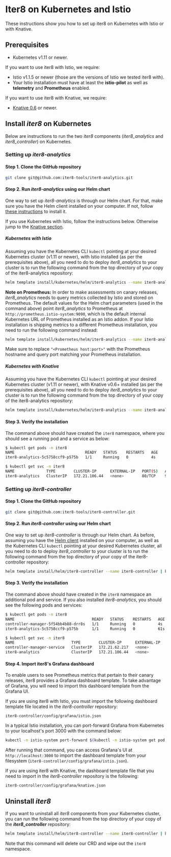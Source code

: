 # Iter8 on Kubernetes and Istio

These instructions show you how to set up iter8 on Kubernetes with Istio or with Knative.

## Prerequisites

* Kubernetes v1.11 or newer.

If you want to use iter8 with Istio, we require:

* Istio v1.1.5 or newer (those are the versions of Istio we tested iter8 with).
* Your Istio installation must have at least the **istio-pilot** as well as **telemetry** and **Prometheus** enabled.

If you want to use iter8 with Knative, we require:

* [Knative 0.6](https://knative.dev/docs/install/) or newer.

## Install _iter8_ on Kubernetes

Below are instructions to run the two _iter8_ components (_iter8_analytics_ and _iter8_controller_) on Kubernetes.

### Setting up _iter8-analytics_

#### Step 1. Clone the GitHub repository

```bash
git clone git@github.com:iter8-tools/iter8-analytics.git
```

#### Step 2. Run _iter8-analytics_ using our Helm chart

One way to set up _iter8-analytics_ is through our Helm chart. For that, make sure you have the Helm client installed on your computer. If not, follow [these instructions](https://helm.sh/docs/using_helm/#installing-the-helm-client) to install it.

If you use Kubernetes with Istio, follow the instructions below. Otherwise jump to the [Knative section](#kubernetes-with-knative).

##### Kubernetes with Istio

Assuming you have the Kubernetes CLI `kubectl` pointing at your desired Kubernetes cluster (v1.11 or newer), with Istio installed (as per the prerequisites above), all you need to do to deploy _iter8_analytics_ to your cluster is to run the following command from the top directory of your copy of the iter8-analytics repository:

```bash
helm template install/kubernetes/helm/iter8-analytics --name iter8-analytics | kubectl apply  -f -
```

**Note on Prometheus:** In order to make assessments on canary releases, _iter8_analytics_ needs to query metrics collected by Istio and stored on Prometheus. The default values for the Helm chart parameters (used in the command above) point _iter8_analytics_ to Prometheus at `http://prometheus.istio-system:9090`, which is the default internal Kubernetes URL of Prometheus installed as an Istio addon. If your Istio installation is shipping metrics to a different Prometheus installation, you need to run the following command instead:

```bash
helm template install/kubernetes/helm/iter8-analytics --name iter8-analytics --set iter8Config.metricsBackendURL="<Prometheus host:port>"| kubectl apply -f -
```

Make sure to replace `"<Prometheus host:port>"` with the Prometheus hostname and query port matching your Prometheus installation.


##### Kubernetes with Knative

Assuming you have the Kubernetes CLI `kubectl` pointing at your desired Kubernetes cluster (v1.11 or newer), with Knative v0.6+  installed (as per the prerequisites above), all you need to do to deploy _iter8_analytics_ to your cluster is to run the following command from the top directory of your copy of the iter8-analytics repository:

```bash
helm template install/kubernetes/helm/iter8-analytics --name iter8-analytics --set iter8Config.metricsBackendURL="http://prometheus-system-discovery.knative-monitoring:9090" | kubectl apply -f -
```

#### Step 3. Verify the installation

The command above should have created the `iter8` namespace, where you should see a running pod and a service as below:

```bash
$ kubectl get pods -n iter8
NAME                               READY   STATUS    RESTARTS   AGE
iter8-analytics-5c5758ccf9-p575b   1/1     Running   0          4s
```

```bash
$ kubectl get svc -n iter8
NAME              TYPE        CLUSTER-IP      EXTERNAL-IP   PORT(S)   AGE
iter8-analytics   ClusterIP   172.21.106.44   <none>        80/TCP    9s
```

### Setting up _iter8-controller_

#### Step 1. Clone the GitHub repository

```bash
git clone git@github.com:iter8-tools/iter8-controller.git
```

#### Step 2. Run _iter8-controller_ using our Helm chart

One way to set up _iter8-controller_ is through our Helm chart. As before, assuming you have the [Helm client](https://helm.sh/docs/using_helm/#installing-the-helm-client) installed on your computer, as well as the Kubernetes CLI `kubectl` pointing at your desired Kubernetes cluster, all you need to do to deploy _iter8_controller_ to your cluster is to run the following command from the top directory of your copy of the iter8-controller repository:

```bash
helm template install/helm/iter8-controller --name iter8-controller | kubectl apply  -f -
```

#### Step 3. Verify the installation

The command above should have created in the `iter8` namespace an additional pod and service. If you also installed _iter8-analytics_, you should see the following pods and services:

```bash
$ kubectl get pods -n iter8
NAME                                  READY   STATUS    RESTARTS   AGE
controller-manager-5f54bb4b88-drr8s   1/1     Running   0          4s
iter8-analytics-5c5758ccf9-p575b      1/1     Running   0          61s
```

```bash
$ kubectl get svc -n iter8
NAME                         TYPE        CLUSTER-IP      EXTERNAL-IP   PORT(S)   AGE
controller-manager-service   ClusterIP   172.21.62.217   <none>        443/TCP   20s
iter8-analytics              ClusterIP   172.21.106.44   <none>        80/TCP    76s
```

#### Step 4. Import iter8's Grafana dashboard

To enable users to see Prometheus metrics that pertain to their canary releases, iter8 provides a Grafana dashboard template. To take advantage of Grafana, you will need to import this dashboard template from the Grafana UI.

If you are using iter8 with Istio, you must import the following dashboard template file located in the _iter8-controller_ repository:

```
iter8-controller/config/grafana/istio.json
```

In a typical Istio installation, you can port-forward Grafana from Kubernetes to your localhost's port 3000 with the command below:

```bash
kubectl -n istio-system port-forward $(kubectl -n istio-system get pod -l app=grafana -o jsonpath='{.items[0].metadata.name}') 3000:3000
```

After running that command, you can access Grafana's UI at `http://localhost:3000` to import the dashboard template from your filesystem (`iter8-controller/config/grafana/istio.json`).

If you are using iter8 with Knative, the dashboard template file that you need to import in the _iter8-controller_ repository is the following:

```
iter8-controller/config/grafana/knative.json
```

## Uninstall _iter8_

If you want to uninstall all _iter8_ components from your Kubernetes cluster, you can run the following command from the top directory of your copy of the **_iter8_controller_** repository:

```bash
helm template install/helm/iter8-controller --name iter8-controller | kubectl delete  -f -
```

Note that this command will delete our CRD and wipe out the `iter8` namespace.
